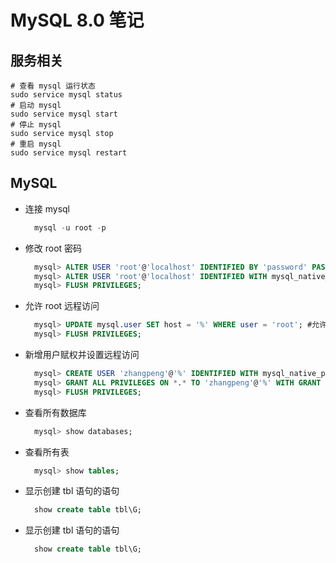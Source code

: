 # MySQL 8.0 笔记

## 服务相关

```text
# 查看 mysql 运行状态
sudo service mysql status
# 启动 mysql
sudo service mysql start
# 停止 mysql
sudo service mysql stop
# 重启 mysql
sudo service mysql restart
```

## MySQL

* 连接 mysql

  ```sql
    mysql -u root -p
  ```

* 修改 root 密码

  ```sql
    mysql> ALTER USER 'root'@'localhost' IDENTIFIED BY 'password' PASSWORD EXPIRE NEVER; #修改加密规则
    mysql> ALTER USER 'root'@'localhost' IDENTIFIED WITH mysql_native_password BY '新密码'; #使用 mysql_native_password 重新修改密码
    mysql> FLUSH PRIVILEGES;
  ```

* 允许 root 远程访问

  ```sql
    mysql> UPDATE mysql.user SET host = '%' WHERE user = 'root'; #允许远程访问
    mysql> FLUSH PRIVILEGES;
  ```

* 新增用户赋权并设置远程访问

  ```sql
    mysql> CREATE USER 'zhangpeng'@'%' IDENTIFIED WITH mysql_native_password BY 'password';
    mysql> GRANT ALL PRIVILEGES ON *.* TO 'zhangpeng'@'%' WITH GRANT OPTION;
    mysql> FLUSH PRIVILEGES;
  ```

* 查看所有数据库

  ```sql
    mysql> show databases;
  ```

* 查看所有表

  ```sql
    mysql> show tables;
  ```

* 显示创建 tbl 语句的语句

  ```sql
    show create table tbl\G;
  ```

* 显示创建 tbl 语句的语句

  ```sql
    show create table tbl\G;
  ```
